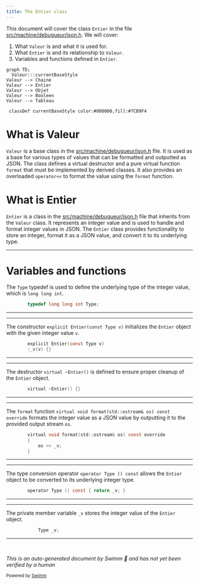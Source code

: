 ```yaml
---
title: The Entier class
---
```

This document will cover the class <SwmToken path="src/machine/debugueur/json.h" pos="48:3:3" line-data="		explicit Entier(const Type v)">`Entier`</SwmToken> in the file <SwmPath>[src/machine/debugueur/json.h](src/machine/debugueur/json.h)</SwmPath>. We will cover:

1. What <SwmToken path="src/machine/debugueur/json.h" pos="31:3:3" line-data="	DECL_SHARED_PTR(Valeur);">`Valeur`</SwmToken> is and what it is used for.
2. What <SwmToken path="src/machine/debugueur/json.h" pos="48:3:3" line-data="		explicit Entier(const Type v)">`Entier`</SwmToken> is and its relationship to <SwmToken path="src/machine/debugueur/json.h" pos="31:3:3" line-data="	DECL_SHARED_PTR(Valeur);">`Valeur`</SwmToken>.
3. Variables and functions defined in <SwmToken path="src/machine/debugueur/json.h" pos="48:3:3" line-data="		explicit Entier(const Type v)">`Entier`</SwmToken>.

```mermaid
graph TD;
  Valeur:::currentBaseStyle
Valeur --> Chaine
Valeur --> Entier
Valeur --> Objet
Valeur --> Booleen
Valeur --> Tableau

 classDef currentBaseStyle color:#000000,fill:#7CB9F4
```

# What is Valeur

<SwmToken path="src/machine/debugueur/json.h" pos="31:3:3" line-data="	DECL_SHARED_PTR(Valeur);">`Valeur`</SwmToken> is a base class in the <SwmPath>[src/machine/debugueur/json.h](src/machine/debugueur/json.h)</SwmPath> file. It is used as a base for various types of values that can be formatted and outputted as JSON. The class defines a virtual destructor and a pure virtual function <SwmToken path="src/machine/debugueur/json.h" pos="51:5:5" line-data="		virtual void format(std::ostream&amp; os) const override">`format`</SwmToken> that must be implemented by derived classes. It also provides an overloaded <SwmToken path="src/machine/debugueur/json.h" pos="37:6:7" line-data="		friend Flux&amp; operator&lt;&lt;(Flux&amp; f, const Valeur&amp; v)">`operator<<`</SwmToken> to format the value using the <SwmToken path="src/machine/debugueur/json.h" pos="51:5:5" line-data="		virtual void format(std::ostream&amp; os) const override">`format`</SwmToken> function.

# What is Entier

<SwmToken path="src/machine/debugueur/json.h" pos="48:3:3" line-data="		explicit Entier(const Type v)">`Entier`</SwmToken> is a class in the <SwmPath>[src/machine/debugueur/json.h](src/machine/debugueur/json.h)</SwmPath> file that inherits from the <SwmToken path="src/machine/debugueur/json.h" pos="31:3:3" line-data="	DECL_SHARED_PTR(Valeur);">`Valeur`</SwmToken> class. It represents an integer value and is used to handle and format integer values in JSON. The <SwmToken path="src/machine/debugueur/json.h" pos="48:3:3" line-data="		explicit Entier(const Type v)">`Entier`</SwmToken> class provides functionality to store an integer, format it as a JSON value, and convert it to its underlying type.

<SwmSnippet path="/src/machine/debugueur/json.h" line="47">

---

# Variables and functions

The <SwmToken path="src/machine/debugueur/json.h" pos="47:9:9" line-data="		typedef long long int Type;">`Type`</SwmToken> typedef is used to define the underlying type of the integer value, which is <SwmToken path="src/machine/debugueur/json.h" pos="47:3:7" line-data="		typedef long long int Type;">`long long int`</SwmToken>.

```c
		typedef long long int Type;
```

---

</SwmSnippet>

<SwmSnippet path="/src/machine/debugueur/json.h" line="48">

---

The constructor <SwmToken path="src/machine/debugueur/json.h" pos="48:1:10" line-data="		explicit Entier(const Type v)">`explicit Entier(const Type v)`</SwmToken> initializes the <SwmToken path="src/machine/debugueur/json.h" pos="48:3:3" line-data="		explicit Entier(const Type v)">`Entier`</SwmToken> object with the given integer value <SwmToken path="src/machine/debugueur/json.h" pos="48:9:9" line-data="		explicit Entier(const Type v)">`v`</SwmToken>.

```c
		explicit Entier(const Type v)
		:_v(v) {}
```

---

</SwmSnippet>

<SwmSnippet path="/src/machine/debugueur/json.h" line="50">

---

The destructor <SwmToken path="src/machine/debugueur/json.h" pos="50:1:6" line-data="		virtual ~Entier() {}">`virtual ~Entier()`</SwmToken> is defined to ensure proper cleanup of the <SwmToken path="src/machine/debugueur/json.h" pos="50:4:4" line-data="		virtual ~Entier() {}">`Entier`</SwmToken> object.

```c
		virtual ~Entier() {}
```

---

</SwmSnippet>

<SwmSnippet path="/src/machine/debugueur/json.h" line="51">

---

The <SwmToken path="src/machine/debugueur/json.h" pos="51:5:5" line-data="		virtual void format(std::ostream&amp; os) const override">`format`</SwmToken> function <SwmToken path="src/machine/debugueur/json.h" pos="51:1:17" line-data="		virtual void format(std::ostream&amp; os) const override">`virtual void format(std::ostream& os) const override`</SwmToken> formats the integer value as a JSON value by outputting it to the provided output stream <SwmToken path="src/machine/debugueur/json.h" pos="51:12:12" line-data="		virtual void format(std::ostream&amp; os) const override">`os`</SwmToken>.

```c
		virtual void format(std::ostream& os) const override
		{
			os << _v;
		}
```

---

</SwmSnippet>

<SwmSnippet path="/src/machine/debugueur/json.h" line="55">

---

The type conversion operator <SwmToken path="src/machine/debugueur/json.h" pos="55:1:8" line-data="		operator Type () const { return _v; }">`operator Type () const`</SwmToken> allows the <SwmToken path="src/machine/debugueur/json.h" pos="48:3:3" line-data="		explicit Entier(const Type v)">`Entier`</SwmToken> object to be converted to its underlying integer type.

```c
		operator Type () const { return _v; }
```

---

</SwmSnippet>

<SwmSnippet path="/src/machine/debugueur/json.h" line="57">

---

The private member variable <SwmToken path="src/machine/debugueur/json.h" pos="57:3:3" line-data="			Type _v;">`_v`</SwmToken> stores the integer value of the <SwmToken path="src/machine/debugueur/json.h" pos="48:3:3" line-data="		explicit Entier(const Type v)">`Entier`</SwmToken> object.

```c
			Type _v;
```

---

</SwmSnippet>

&nbsp;

*This is an auto-generated document by Swimm 🌊 and has not yet been verified by a human*

<SwmMeta version="3.0.0" repo-id="Z2l0aHViJTNBJTNBc3ZtLTIuNy4yMDI0MTEwNyUzQSUzQVN3aW1tLURlbW8=" repo-name="svm-2.7.20241107"><sup>Powered by [Swimm](/)</sup></SwmMeta>
